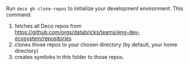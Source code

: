 Run `deco gh clone-repos` to initialize your development environment. This command:

1. fetches all Deco repos from https://github.com/orgs/databricks/teams/eng-dev-ecosystem/repositories
2. clones those repos to your chosen directory (by default, your home directory)
3. creates symlinks in this folder to those repos.
